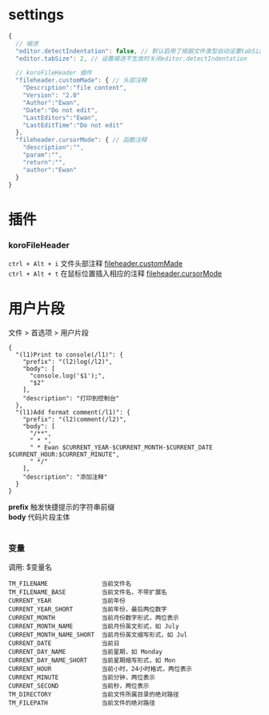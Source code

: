 
# settings
```js
{
  // 缩进
  "editor.detectIndentation": false, // 默认启用了根据文件类型自动设置tabSize
  "editor.tabSize": 2, // 设置缩进不生效时关闭editor.detectIndentation

  // koroFileHeader 插件
  "fileheader.customMade": { // 头部注释
    "Description":"file content",
    "Version": "2.0"
    "Author":"Ewan",
    "Date":"Do not edit",
    "LastEditors":"Ewan",
    "LastEditTime":"Do not edit"    
  },
  "fileheader.cursorMode": { // 函数注释
    "description":"",
    "param":"",
    "return":"",
    "author":"Ewan"
  }
}
```
# 插件

### koroFileHeader
`ctrl + Alt + i`  文件头部注释 [fileheader.customMade](?id=settings)<br>
`ctrl + Alt + t`  在鼠标位置插入相应的注释 [fileheader.cursorMode](?id=settings)<br>

# 用户片段
文件 > 首选项 > 用户片段
```ornament
{
  "(l1)Print to console(/l1)": {
    "prefix": "(l2)log(/l2)",
    "body": [
      "console.log('$1');",
      "$2"
    ],
    "description": "打印到控制台"
  },
  "(l1)Add format comment(/l1)": {
    "prefix": "(l2)comment(/l2)",
    "body": [
      "/**",
      " * ",
      " * Ewan $CURRENT_YEAR-$CURRENT_MONTH-$CURRENT_DATE $CURRENT_HOUR:$CURRENT_MINUTE",
      " */"
    ],
    "description": "添加注释"
  }
}
```
**prefix** 触发快捷提示的字符串前缀<br>
**body** 代码片段主体<br><br>
### 变量
调用: $变量名 
```
TM_FILENAME               当前文件名
TM_FILENAME_BASE          当前文件名，不带扩展名
CURRENT_YEAR              当前年份
CURRENT_YEAR_SHORT        当前年份，最后两位数字
CURRENT_MONTH             当前月份数字形式，两位表示
CURRENT_MONTH_NAME        当前月份英文形式，如 July
CURRENT_MONTH_NAME_SHORT  当前月份英文缩写形式，如 Jul
CURRENT_DATE              当前日
CURRENT_DAY_NAME          当前星期，如 Monday
CURRENT_DAY_NAME_SHORT    当前星期缩写形式，如 Mon
CURRENT_HOUR              当前小时，24小时格式，两位表示
CURRENT_MINUTE            当前分钟，两位表示
CURRENT_SECOND            当前秒，两位表示
TM_DIRECTORY              当前文件所属目录的绝对路径
TM_FILEPATH               当前文件的绝对路径
```